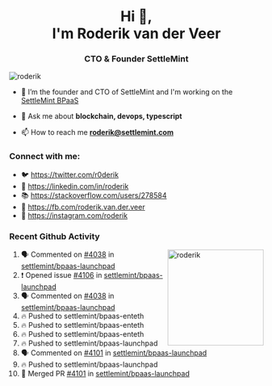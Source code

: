 <h1 align="center">Hi 👋,<br/> I'm Roderik van der Veer</h1>
<h3 align="center">CTO & Founder SettleMint</h3>

<p align="left"> <img src="https://komarev.com/ghpvc/?username=roderik" alt="roderik" /> </p>

- 🔭 I’m the founder and CTO of SettleMint and I'm working on the [SettleMint BPaaS](https://settlemint.com)

- 💬 Ask me about **blockchain, devops, typescript**

- 📫 How to reach me **roderik@settlemint.com**



### Connect with me:

- 🐦 https://twitter.com/r0derik
- 🏢 https://linkedin.com/in/roderik
- 📚 https://stackoverflow.com/users/278584
- 🙊 https://fb.com/roderik.van.der.veer
- 📸 https://instagram.com/roderik

### Recent Github Activity
<img src="https://github-readme-stats.vercel.app/api?username=roderik&show_icons=true&count_private=true" alt="roderik" align="right" height="190" />

<!--START_SECTION:activity-->
1. 🗣 Commented on [#4038](https://github.com/settlemint/bpaas-launchpad/issues/4038) in [settlemint/bpaas-launchpad](https://github.com/settlemint/bpaas-launchpad)
2. ❗️ Opened issue [#4106](https://github.com/settlemint/bpaas-launchpad/issues/4106) in [settlemint/bpaas-launchpad](https://github.com/settlemint/bpaas-launchpad)
3. 🗣 Commented on [#4038](https://github.com/settlemint/bpaas-launchpad/issues/4038) in [settlemint/bpaas-launchpad](https://github.com/settlemint/bpaas-launchpad)
4. 🔥 Pushed to settlemint/bpaas-enteth
5. 🔥 Pushed to settlemint/bpaas-enteth
6. 🔥 Pushed to settlemint/bpaas-enteth
7. 🔥 Pushed to settlemint/bpaas-launchpad
8. 🗣 Commented on [#4101](https://github.com/settlemint/bpaas-launchpad/issues/4101) in [settlemint/bpaas-launchpad](https://github.com/settlemint/bpaas-launchpad)
9. 🔥 Pushed to settlemint/bpaas-launchpad
10. 🎉 Merged PR [#4101](https://github.com/settlemint/bpaas-launchpad/pull/4101) in [settlemint/bpaas-launchpad](https://github.com/settlemint/bpaas-launchpad)
<!--END_SECTION:activity-->